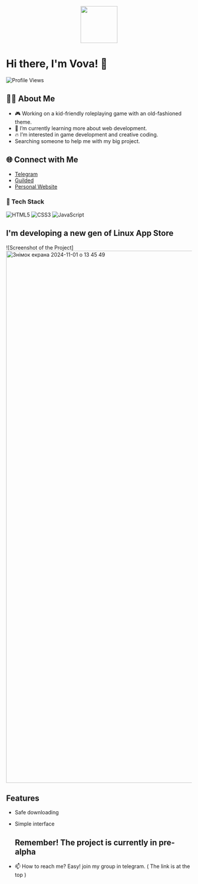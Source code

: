 <div id="header" align="center">
  <img src="https://media.giphy.com/media/M9gbBd9nbDrOTu1Mqx/giphy.gif" width="100"/>
</div>


# Hi there, I'm Vova! 👋

![Profile Views](https://komarev.com/ghpvc/?username=developer-macos&color=blue)

## 👨‍💻 About Me

- 🎮 Working on a kid-friendly roleplaying game with an old-fashioned theme.
- 🌱 I’m currently learning more about web development.
- 🔥 I’m interested in game development and creative coding.
- Searching someone to help me with my big project.

## 🌐 Connect with Me

- [Telegram](https://t.me/+wwekXchnO0Q2MjM8)
- [Guilded](https://www.guilded.gg/i/pLMvdrgE)
- [Personal Website](linuxappstore.netlify.app)

### 🚀 Tech Stack

![HTML5](https://img.shields.io/badge/-HTML5-E34F26?style=flat&logo=html5&logoColor=white)
![CSS3](https://img.shields.io/badge/-CSS3-1572B6?style=flat&logo=css3&logoColor=white)
![JavaScript](https://img.shields.io/badge/-JavaScript-F7DF1E?style=flat&logo=javascript&logoColor=black)

## I'm developing a new gen of Linux App Store

![Screenshot of the Project]
<img width="1440" alt="Знімок екрана 2024-11-01 о 13 45 49" src="[https://github.com/user-attachments/assets/f02996c4-35d8-4323-b3ca-bd63f787f70b)">

## Features
- Safe downloading
- Simple interface
  ## Remember! The project is currently in pre-alpha

- 📫 How to reach me? Easy! join my group in telegram. ( The link is at the top )



